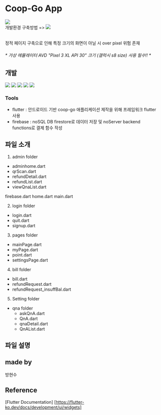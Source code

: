 # Coop-Go App 
<a href= "https://soobang-dev.tistory.com/"><img src="https://img.shields.io/badge/Tistory-white?style=for-the-badge&logo=Tistory&logoColor=black"/></a>
</br>
개발환경 구축방법 => <a href= "https://soobang-dev.tistory.com/3"><img src="https://img.shields.io/badge/Tistory-blue?style=for-the-badge&logo=Tistory&logoColor=black"/></a>

<br> 정적 페이지 구축으로 인해 특정 크기의 화면이 아닐 시 over pixel 위험 존재</br>
<h6> * 가상 에뮬레이터 AVD "Pixel 3 XL API 30" 크기 (갤럭시 s8 size) 사용 필수!! *</h6>

## 개발 
<img src="https://img.shields.io/badge/Android-green?style=for-the-badge&logo=Android&logoColor=black"/></a>
<img src="https://img.shields.io/badge/Flutter-blue?style=for-the-badge&logo=Flutter&logoColor=black"/></a>
<img src="https://img.shields.io/badge/Dart-navy?style=for-the-badge&logo=Dart&logoColor=white"/></a>
<img src="https://img.shields.io/badge/Firebase-yellow?style=for-the-badge&logo=Firebase&logoColor=white"/></a>
<img src="https://img.shields.io/badge/Node.js-darkgreen?style=for-the-badge&logo=DartNode.js&logoColor=white"/></a>

### Tools
- flutter : 안드로이드 기반 coop-go 애플리케이션 제작을 위해 프레임워크 flutter 사용
- firebase : noSQL DB firestore로 데이터 저장 및 noServer backend functions로 결제 함수 작성

## 파일 소개

1. admin folder
- adminhome.dart
- qrScan.dart
- refundDetail.dart
- refundList.dart
- viewQnaList.dart

firebase.dart
home.dart
main.dart

2. login folder
- login.dart
- quit.dart
- signup.dart

3. pages folder
- mainPage.dart
- myPage.dart
- point.dart
- settingsPage.dart

4. bill folder
- bill.dart
- refundRequest.dart
- refundRequest_insuffBal.dart

5. Setting folder
- qna folder
   - askQnA.dart
   - QnA.dart
   - qnaDetail.dart
   - QnAList.dart


## 파일 설명

## made by
방현수



## Reference
[Flutter Documentation]
   [https://flutter-ko.dev/docs/development/ui/widgets]
    




